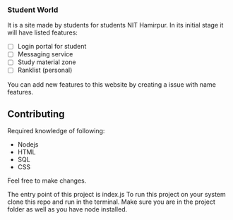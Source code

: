 ### Student World
It is a site made by students for students NIT Hamirpur. In its initial stage it will have listed features:
- [ ] Login portal for student
- [ ] Messaging service
- [ ] Study material zone
- [ ] Ranklist (personal)

You can add new features to this website by creating a issue with name features.

## Contributing
Required knowledge of following:
- Nodejs
- HTML
- SQL
- CSS

Feel free to make changes.

The entry point of this project is index.js
To run this project on your system clone this repo and run <node index.js> in the terminal. Make sure you are in the project folder as well as you have node installed.
